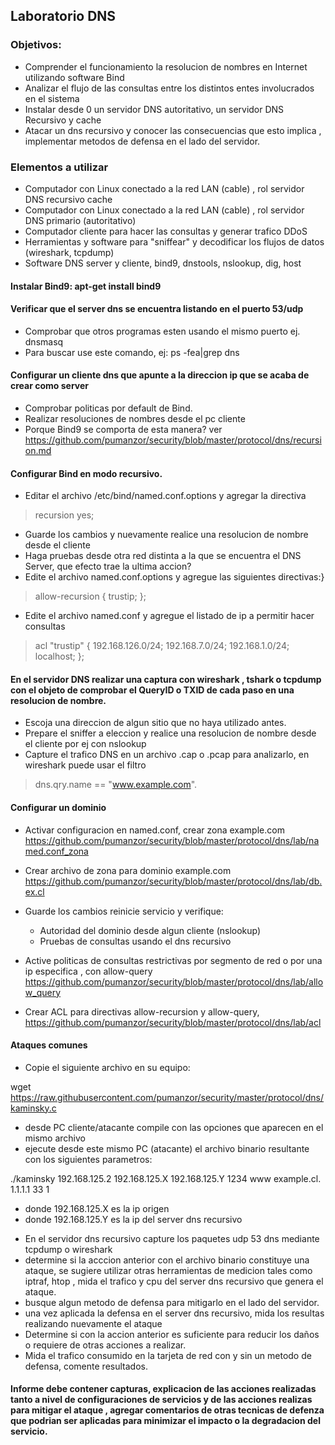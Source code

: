 ## Laboratorio DNS

### Objetivos:

* Comprender el funcionamiento la resolucion de nombres en Internet utilizando software Bind
* Analizar el flujo de las consultas entre los distintos entes involucrados en el sistema
* Instalar desde 0 un servidor DNS autoritativo, un servidor DNS Recursivo y cache
* Atacar un dns recursivo y conocer las consecuencias que esto implica , implementar metodos de defensa en el lado del servidor.

### Elementos a utilizar

* Computador con Linux conectado a la red LAN (cable) , rol servidor DNS recursivo cache
* Computador con Linux conectado a la red LAN (cable) , rol servidor DNS primario (autoritativo)
* Computador cliente para hacer las consultas y generar trafico DDoS
* Herramientas y software para "sniffear" y decodificar los flujos de datos (wireshark, tcpdump)
* Software DNS server y cliente, bind9, dnstools, nslookup, dig, host

#### Instalar Bind9: apt-get install bind9

#### Verificar que el server dns se encuentra listando en el puerto 53/udp
- Comprobar que otros programas esten usando el mismo puerto ej. dnsmasq
- Para buscar use este comando, ej:  ps -fea|grep dns

#### Configurar un cliente dns que apunte a la direccion ip que se acaba de crear como server

- Comprobar politicas por default de Bind.
- Realizar resoluciones de nombres desde el pc cliente
- Porque Bind9 se comporta de esta manera? ver https://github.com/pumanzor/security/blob/master/protocol/dns/recursion.md

#### Configurar Bind en modo recursivo.
- Editar el archivo /etc/bind/named.conf.options y agregar la directiva

> recursion yes;

- Guarde los cambios y nuevamente realice una resolucion de nombre desde el cliente
- Haga pruebas desde otra red distinta a la que se encuentra el DNS Server, que efecto trae la ultima accion?
- Edite el archivo named.conf.options y agregue las siguientes directivas:}

> allow-recursion { trustip; };

- Edite el archivo named.conf y agregue el listado de ip a permitir hacer consultas

> acl "trustip" {
192.168.126.0/24; 192.168.7.0/24; 192.168.1.0/24; localhost;
};

#### En el servidor DNS realizar una captura con wireshark , tshark o tcpdump con el objeto de comprobar el QueryID o TXID de cada paso en una resolucion de nombre.

- Escoja una direccion de algun sitio que no haya utilizado antes.
- Prepare el sniffer a eleccion y realice una resolucion de nombre desde el cliente por ej con nslookup
- Capture el trafico DNS en un archivo .cap o .pcap para analizarlo, en wireshark puede usar el filtro

> dns.qry.name == "www.example.com".

#### Configurar un dominio

* Activar configuracion en named.conf, crear zona example.com
https://github.com/pumanzor/security/blob/master/protocol/dns/lab/named.conf_zona

* Crear archivo de zona para dominio example.com
https://github.com/pumanzor/security/blob/master/protocol/dns/lab/db.ex.cl

* Guarde los cambios reinicie servicio y verifique:
  - Autoridad del dominio desde algun cliente (nslookup)
  - Pruebas de consultas usando el dns recursivo
* Active politicas de consultas restrictivas por segmento de red o por una ip especifica , con allow-query
https://github.com/pumanzor/security/blob/master/protocol/dns/lab/allow_query

* Crear ACL para directivas allow-recursion y allow-query, https://github.com/pumanzor/security/blob/master/protocol/dns/lab/acl

#### Ataques comunes

* Copie el siguiente archivo en su equipo:

wget https://raw.githubusercontent.com/pumanzor/security/master/protocol/dns/kaminsky.c

* desde PC cliente/atacante compile con las opciones que aparecen en el mismo archivo
* ejecute desde este mismo PC (atacante) el archivo binario resultante con los siguientes parametros:

./kaminsky 192.168.125.2 192.168.125.X 192.168.125.Y 1234 www example.cl. 1.1.1.1 33 1

  - donde 192.168.125.X es la ip origen
  - donde 192.168.125.Y es la ip del server dns recursivo
  
* En el servidor dns recursivo capture los paquetes udp 53 dns mediante tcpdump o wireshark
* determine si la acccion anterior con el archivo binario constituye una ataque, se sugiere utilizar otras herramientas de medicion tales como iptraf, htop , mida el trafico y cpu del server dns recursivo que genera el ataque.
* busque algun metodo de defensa para mitigarlo en el lado del servidor.
* una vez aplicada la defensa en el server dns recursivo, mida los resultas realizando nuevamente el ataque
* Determine si con la accion anterior es suficiente para reducir los daños o requiere de otras acciones a realizar.
* Mida el trafico consumido en la tarjeta de red con y sin un metodo de defensa, comente resultados.

#### Informe debe contener capturas, explicacion de las acciones realizadas tanto a nivel de configuraciones de servicios y de las acciones realizas para mitigar el ataque , agregar comentarios de otras tecnicas de defenza que podrian ser aplicadas para minimizar el impacto o la degradacion del servicio.





